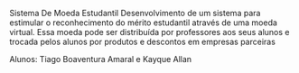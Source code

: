 Sistema De Moeda Estudantil
Desenvolvimento de um sistema para estimular o reconhecimento do mérito estudantil através de uma moeda virtual. Essa moeda pode ser distribuída por professores aos seus alunos e trocada pelos alunos por produtos e descontos em empresas parceiras

Alunos: Tiago Boaventura Amaral e Kayque Allan
